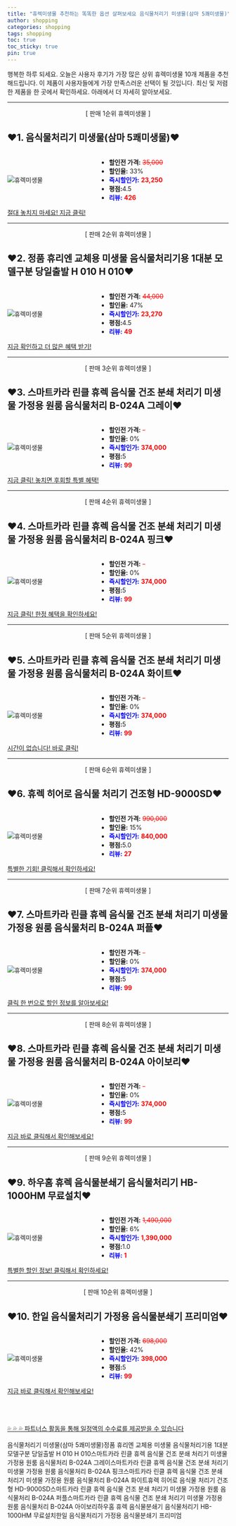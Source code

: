 ```yaml
---
title: "휴렉미생물 추천하는 똑똑한 옵션 살펴보세요 음식물처리기 미생물(삼마 5쾌미생물)"
author: shopping
categories: shopping
tags: shopping
toc: true
toc_sticky: true
pin: true
---
```

행복한 하루 되세요. 오늘은 사용자 후기가 가장 많은 상위 휴렉미생물 10개 제품을 추천해드립니다. 이 제품이 사용자들에게 가장 만족스러운 선택이 될 것입니다. 최신 및 저렴한 제품을 한 곳에서 확인하세요. 아래에서 더 자세히 알아보세요.

---
<p class="toplist" style="margin: 0 auto; display: block; width: fit-content;">[ 판매 1순위 휴렉미생물 ]</p>

<h2><strong>❤️1. 음식물처리기 미생물(삼마 5쾌미생물)❤️</strong></h2>

<div style="display: flex; align-items: center;">
    <div style="flex: 0.4;">
        <img src="https://thumbnail9.coupangcdn.com/thumbnails/remote/230x230ex/image/vendor_inventory/f0ce/e8c42f886704c4f3e399f96a2944443a29881bc199204969b7e57fe5431f.png" alt="휴렉미생물" style="max-width: 100%;">
    </div>
    <div style="flex: 0.6; margin-left: 10px;">
        <ul>
            <li><strong>할인전 가격:</strong> <del style="color: red;">35,000</del></li>
            <li><strong>할인율:</strong> 33%</li>
            <li><span style='color:blue'><strong>즉시할인가:</strong></span> <span style='color:red'><strong>23,250</strong></span></li>
            <li><strong>평점:</strong>4.5</li>
            <li><span style='color:blue'><strong>리뷰:</strong></span> <span style='color:red'><strong>426</strong></span></li>
        </ul>
    </div>
</div>
<div class="center">
    <a href="https://William4Davisa.github.io?lptag=AF9450613&subid=githubio&pageKey=5485889394&traceid=V0-153&itemId=8478150526&vendorItemId=84149195527" class="myButton">
        절대 놓치지 마세요! 지금 클릭!
    </a>
</div>


---
<p class="toplist" style="margin: 0 auto; display: block; width: fit-content;">[ 판매 2순위 휴렉미생물 ]</p>

<h2><strong>❤️2. 정품 휴리엔 교체용 미생물 음식물처리기용 1대분 모델구분 당일출발 H 010 H 010❤️</strong></h2>

<div style="display: flex; align-items: center;">
    <div style="flex: 0.4;">
        <img src="https://thumbnail9.coupangcdn.com/thumbnails/remote/230x230ex/image/vendor_inventory/5b6f/a8e59f41253c300cf7a87a0aea236ca5b55d7ab9403eaa25e1bd983ba23f.png" alt="휴렉미생물" style="max-width: 100%;">
    </div>
    <div style="flex: 0.6; margin-left: 10px;">
        <ul>
            <li><strong>할인전 가격:</strong> <del style="color: red;">44,000</del></li>
            <li><strong>할인율:</strong> 47%</li>
            <li><span style='color:blue'><strong>즉시할인가:</strong></span> <span style='color:red'><strong>23,270</strong></span></li>
            <li><strong>평점:</strong>4.5</li>
            <li><span style='color:blue'><strong>리뷰:</strong></span> <span style='color:red'><strong>49</strong></span></li>
        </ul>
    </div>
</div>
<div class="center">
    <a href="https://William4Davisa.github.io?lptag=AF9450613&subid=githubio&pageKey=5852770524&traceid=V0-153&itemId=10188536917&vendorItemId=77471068097" class="myButton">
        지금 확인하고 더 많은 혜택 받기!
    </a>
</div>


---
<p class="toplist" style="margin: 0 auto; display: block; width: fit-content;">[ 판매 3순위 휴렉미생물 ]</p>

<h2><strong>❤️3. 스마트카라 린클 휴렉 음식물 건조 분쇄 처리기 미생물 가정용 원룸 음식물처리 B-024A 그레이❤️</strong></h2>

<div style="display: flex; align-items: center;">
    <div style="flex: 0.4;">
        <img src="https://thumbnail9.coupangcdn.com/thumbnails/remote/230x230ex/image/vendor_inventory/e51f/7e8a6a90644c596c26d5c2448dba63567102c5a0cd01bcb4a50a49a9fbd0.png" alt="휴렉미생물" style="max-width: 100%;">
    </div>
    <div style="flex: 0.6; margin-left: 10px;">
        <ul>
            <li><strong>할인전 가격:</strong> <del style="color: red;">-</del></li>
            <li><strong>할인율:</strong> 0%</li>
            <li><span style='color:blue'><strong>즉시할인가:</strong></span> <span style='color:red'><strong>374,000</strong></span></li>
            <li><strong>평점:</strong>5</li>
            <li><span style='color:blue'><strong>리뷰:</strong></span> <span style='color:red'><strong>99</strong></span></li>
        </ul>
    </div>
</div>
<div class="center">
    <a href="https://William4Davisa.github.io?lptag=AF9450613&subid=githubio&pageKey=8035512281&traceid=V0-153&itemId=22480825334&vendorItemId=89523249891" class="myButton">
        지금 클릭! 놓치면 후회할 특별 혜택!
    </a>
</div>


---
<p class="toplist" style="margin: 0 auto; display: block; width: fit-content;">[ 판매 4순위 휴렉미생물 ]</p>

<h2><strong>❤️4. 스마트카라 린클 휴렉 음식물 건조 분쇄 처리기 미생물 가정용 원룸 음식물처리 B-024A 핑크❤️</strong></h2>

<div style="display: flex; align-items: center;">
    <div style="flex: 0.4;">
        <img src="https://thumbnail9.coupangcdn.com/thumbnails/remote/230x230ex/image/vendor_inventory/e51f/7e8a6a90644c596c26d5c2448dba63567102c5a0cd01bcb4a50a49a9fbd0.png" alt="휴렉미생물" style="max-width: 100%;">
    </div>
    <div style="flex: 0.6; margin-left: 10px;">
        <ul>
            <li><strong>할인전 가격:</strong> <del style="color: red;">-</del></li>
            <li><strong>할인율:</strong> 0%</li>
            <li><span style='color:blue'><strong>즉시할인가:</strong></span> <span style='color:red'><strong>374,000</strong></span></li>
            <li><strong>평점:</strong>5</li>
            <li><span style='color:blue'><strong>리뷰:</strong></span> <span style='color:red'><strong>99</strong></span></li>
        </ul>
    </div>
</div>
<div class="center">
    <a href="https://William4Davisa.github.io?lptag=AF9450613&subid=githubio&pageKey=8035512281&traceid=V0-153&itemId=22480825338&vendorItemId=89523249915" class="myButton">
        지금 클릭! 한정 혜택을 확인하세요!
    </a>
</div>


---
<p class="toplist" style="margin: 0 auto; display: block; width: fit-content;">[ 판매 5순위 휴렉미생물 ]</p>

<h2><strong>❤️5. 스마트카라 린클 휴렉 음식물 건조 분쇄 처리기 미생물 가정용 원룸 음식물처리 B-024A 화이트❤️</strong></h2>

<div style="display: flex; align-items: center;">
    <div style="flex: 0.4;">
        <img src="https://thumbnail9.coupangcdn.com/thumbnails/remote/230x230ex/image/vendor_inventory/e51f/7e8a6a90644c596c26d5c2448dba63567102c5a0cd01bcb4a50a49a9fbd0.png" alt="휴렉미생물" style="max-width: 100%;">
    </div>
    <div style="flex: 0.6; margin-left: 10px;">
        <ul>
            <li><strong>할인전 가격:</strong> <del style="color: red;">-</del></li>
            <li><strong>할인율:</strong> 0%</li>
            <li><span style='color:blue'><strong>즉시할인가:</strong></span> <span style='color:red'><strong>374,000</strong></span></li>
            <li><strong>평점:</strong>5</li>
            <li><span style='color:blue'><strong>리뷰:</strong></span> <span style='color:red'><strong>99</strong></span></li>
        </ul>
    </div>
</div>
<div class="center">
    <a href="https://William4Davisa.github.io?lptag=AF9450613&subid=githubio&pageKey=8035512281&traceid=V0-153&itemId=22480825332&vendorItemId=89523249879" class="myButton">
        시간이 없습니다! 바로 클릭!
    </a>
</div>


---
<p class="toplist" style="margin: 0 auto; display: block; width: fit-content;">[ 판매 6순위 휴렉미생물 ]</p>

<h2><strong>❤️6. 휴렉 히어로 음식물 처리기 건조형 HD-9000SD❤️</strong></h2>

<div style="display: flex; align-items: center;">
    <div style="flex: 0.4;">
        <img src="https://thumbnail7.coupangcdn.com/thumbnails/remote/230x230ex/image/vendor_inventory/58a3/d5e4cc943ffe5bb5636fd38ba5b670476395a54d59c3ec40204f1e7957d0.jpg" alt="휴렉미생물" style="max-width: 100%;">
    </div>
    <div style="flex: 0.6; margin-left: 10px;">
        <ul>
            <li><strong>할인전 가격:</strong> <del style="color: red;">990,000</del></li>
            <li><strong>할인율:</strong> 15%</li>
            <li><span style='color:blue'><strong>즉시할인가:</strong></span> <span style='color:red'><strong>840,000</strong></span></li>
            <li><strong>평점:</strong>5.0</li>
            <li><span style='color:blue'><strong>리뷰:</strong></span> <span style='color:red'><strong>27</strong></span></li>
        </ul>
    </div>
</div>
<div class="center">
    <a href="https://William4Davisa.github.io?lptag=AF9450613&subid=githubio&pageKey=6185407468&traceid=V0-153&itemId=12173791327&vendorItemId=78558270986" class="myButton">
        특별한 기회! 클릭해서 확인하세요!
    </a>
</div>


---
<p class="toplist" style="margin: 0 auto; display: block; width: fit-content;">[ 판매 7순위 휴렉미생물 ]</p>

<h2><strong>❤️7. 스마트카라 린클 휴렉 음식물 건조 분쇄 처리기 미생물 가정용 원룸 음식물처리 B-024A 퍼플❤️</strong></h2>

<div style="display: flex; align-items: center;">
    <div style="flex: 0.4;">
        <img src="https://thumbnail9.coupangcdn.com/thumbnails/remote/230x230ex/image/vendor_inventory/e51f/7e8a6a90644c596c26d5c2448dba63567102c5a0cd01bcb4a50a49a9fbd0.png" alt="휴렉미생물" style="max-width: 100%;">
    </div>
    <div style="flex: 0.6; margin-left: 10px;">
        <ul>
            <li><strong>할인전 가격:</strong> <del style="color: red;">-</del></li>
            <li><strong>할인율:</strong> 0%</li>
            <li><span style='color:blue'><strong>즉시할인가:</strong></span> <span style='color:red'><strong>374,000</strong></span></li>
            <li><strong>평점:</strong>5</li>
            <li><span style='color:blue'><strong>리뷰:</strong></span> <span style='color:red'><strong>99</strong></span></li>
        </ul>
    </div>
</div>
<div class="center">
    <a href="https://William4Davisa.github.io?lptag=AF9450613&subid=githubio&pageKey=8035512281&traceid=V0-153&itemId=22480825340&vendorItemId=89523249924" class="myButton">
        클릭 한 번으로 할인 정보를 알아보세요!
    </a>
</div>


---
<p class="toplist" style="margin: 0 auto; display: block; width: fit-content;">[ 판매 8순위 휴렉미생물 ]</p>

<h2><strong>❤️8. 스마트카라 린클 휴렉 음식물 건조 분쇄 처리기 미생물 가정용 원룸 음식물처리 B-024A 아이보리❤️</strong></h2>

<div style="display: flex; align-items: center;">
    <div style="flex: 0.4;">
        <img src="https://thumbnail9.coupangcdn.com/thumbnails/remote/230x230ex/image/vendor_inventory/e51f/7e8a6a90644c596c26d5c2448dba63567102c5a0cd01bcb4a50a49a9fbd0.png" alt="휴렉미생물" style="max-width: 100%;">
    </div>
    <div style="flex: 0.6; margin-left: 10px;">
        <ul>
            <li><strong>할인전 가격:</strong> <del style="color: red;">-</del></li>
            <li><strong>할인율:</strong> 0%</li>
            <li><span style='color:blue'><strong>즉시할인가:</strong></span> <span style='color:red'><strong>374,000</strong></span></li>
            <li><strong>평점:</strong>5</li>
            <li><span style='color:blue'><strong>리뷰:</strong></span> <span style='color:red'><strong>99</strong></span></li>
        </ul>
    </div>
</div>
<div class="center">
    <a href="https://William4Davisa.github.io?lptag=AF9450613&subid=githubio&pageKey=8035512281&traceid=V0-153&itemId=22480825336&vendorItemId=89523249904" class="myButton">
        지금 바로 클릭해서 확인해보세요!
    </a>
</div>


---
<p class="toplist" style="margin: 0 auto; display: block; width: fit-content;">[ 판매 9순위 휴렉미생물 ]</p>

<h2><strong>❤️9. 하우홈 휴렉 음식물분쇄기 음식물처리기 HB-1000HM 무료설치❤️</strong></h2>

<div style="display: flex; align-items: center;">
    <div style="flex: 0.4;">
        <img src="https://thumbnail6.coupangcdn.com/thumbnails/remote/230x230ex/image/vendor_inventory/9520/b020f1ca102ee10d7152039ed180fe9c9bc25e1237cfdfc6ff86220396e2.jpg" alt="휴렉미생물" style="max-width: 100%;">
    </div>
    <div style="flex: 0.6; margin-left: 10px;">
        <ul>
            <li><strong>할인전 가격:</strong> <del style="color: red;">1,490,000</del></li>
            <li><strong>할인율:</strong> 6%</li>
            <li><span style='color:blue'><strong>즉시할인가:</strong></span> <span style='color:red'><strong>1,390,000</strong></span></li>
            <li><strong>평점:</strong>1.0</li>
            <li><span style='color:blue'><strong>리뷰:</strong></span> <span style='color:red'><strong>1</strong></span></li>
        </ul>
    </div>
</div>
<div class="center">
    <a href="https://William4Davisa.github.io?lptag=AF9450613&subid=githubio&pageKey=6069929514&traceid=V0-153&itemId=11201557306&vendorItemId=78479257542" class="myButton">
        특별한 할인 정보! 클릭해서 확인하세요!
    </a>
</div>


---
<p class="toplist" style="margin: 0 auto; display: block; width: fit-content;">[ 판매 10순위 휴렉미생물 ]</p>

<h2><strong>❤️10. 한일 음식물처리기 가정용 음식물분쇄기 프리미엄❤️</strong></h2>

<div style="display: flex; align-items: center;">
    <div style="flex: 0.4;">
        <img src="https://thumbnail9.coupangcdn.com/thumbnails/remote/230x230ex/image/vendor_inventory/9d71/9644eccc8732feb89c1ecf3a2e33886edc3fd63d295c0c022bb35d81b0b4.jpg" alt="휴렉미생물" style="max-width: 100%;">
    </div>
    <div style="flex: 0.6; margin-left: 10px;">
        <ul>
            <li><strong>할인전 가격:</strong> <del style="color: red;">698,000</del></li>
            <li><strong>할인율:</strong> 42%</li>
            <li><span style='color:blue'><strong>즉시할인가:</strong></span> <span style='color:red'><strong>398,000</strong></span></li>
            <li><strong>평점:</strong>5</li>
            <li><span style='color:blue'><strong>리뷰:</strong></span> <span style='color:red'><strong>99</strong></span></li>
        </ul>
    </div>
</div>
<div class="center">
    <a href="https://William4Davisa.github.io?lptag=AF9450613&subid=githubio&pageKey=8247820942&traceid=V0-153&itemId=23740897855&vendorItemId=90765504716" class="myButton">
        지금 바로 클릭해서 확인해보세요!
    </a>
</div>

<br><br><br>[💦 💦 💦 파트너스 활동을 통해 일정액의 수수료를 제공받을 수 있습니다](https://link.coupang.com/a/bcpT2c)<br><br>음식물처리기 미생물(삼마 5쾌미생물)정품 휴리엔 교체용 미생물 음식물처리기용 1대분 모델구분 당일출발 H 010 H 010스마트카라 린클 휴렉 음식물 건조 분쇄 처리기 미생물 가정용 원룸 음식물처리 B-024A 그레이스마트카라 린클 휴렉 음식물 건조 분쇄 처리기 미생물 가정용 원룸 음식물처리 B-024A 핑크스마트카라 린클 휴렉 음식물 건조 분쇄 처리기 미생물 가정용 원룸 음식물처리 B-024A 화이트휴렉 히어로 음식물 처리기 건조형 HD-9000SD스마트카라 린클 휴렉 음식물 건조 분쇄 처리기 미생물 가정용 원룸 음식물처리 B-024A 퍼플스마트카라 린클 휴렉 음식물 건조 분쇄 처리기 미생물 가정용 원룸 음식물처리 B-024A 아이보리하우홈 휴렉 음식물분쇄기 음식물처리기 HB-1000HM 무료설치한일 음식물처리기 가정용 음식물분쇄기 프리미엄